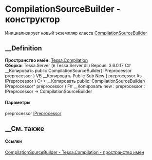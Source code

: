 # CompilationSourceBuilder - конструктор
Инициализирует новый экземпляр класса
[CompilationSourceBuilder](T_Tessa_Compilation_CompilationSourceBuilder.htm)
##  __Definition
 **Пространство имён:** [Tessa.Compilation](N_Tessa_Compilation.htm)  
 **Сборка:** Tessa.Server (в Tessa.Server.dll) Версия: 3.6.0.17
C# __Копировать
     public CompilationSourceBuilder(
    	IPreprocessor preprocessor
    )
VB __Копировать
     Public Sub New ( 
    	preprocessor As IPreprocessor
    )
C++ __Копировать
     public:
    CompilationSourceBuilder(
    	IPreprocessor^ preprocessor
    )
F# __Копировать
     new : 
            preprocessor : IPreprocessor -> CompilationSourceBuilder
#### Параметры
preprocessor [IPreprocessor](T_Tessa_Compilation_IPreprocessor.htm)
## __См. также
#### Ссылки
[CompilationSourceBuilder -
](T_Tessa_Compilation_CompilationSourceBuilder.htm)
[Tessa.Compilation - пространство имён](N_Tessa_Compilation.htm)

